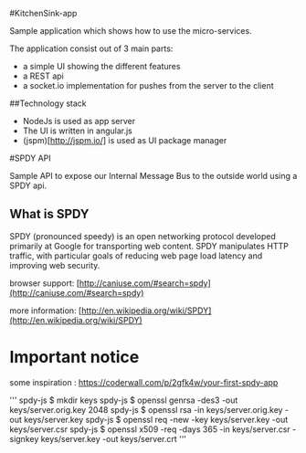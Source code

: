 #KitchenSink-app

Sample application which shows how to use the micro-services.

The application consist out of 3 main parts:

* a simple UI showing the different features
* a REST api
* a socket.io implementation for pushes from the server to the client


##Technology stack

* NodeJs is used as app server
* The UI is written in angular.js
* (jspm)[http://jspm.io/] is used as UI package manager


















#SPDY API

Sample API to expose our Internal Message Bus to the outside world using a SPDY api.

## What is SPDY

SPDY (pronounced speedy) is an open networking protocol developed primarily at
Google for transporting web content. SPDY manipulates HTTP traffic,
with particular goals of reducing web page load latency and improving web security.

browser support:
[http://caniuse.com/#search=spdy](http://caniuse.com/#search=spdy)

more information:
[http://en.wikipedia.org/wiki/SPDY](http://en.wikipedia.org/wiki/SPDY)





# Important notice

some inspiration : https://coderwall.com/p/2gfk4w/your-first-spdy-app

'''
spdy-js $ mkdir keys
spdy-js $ openssl genrsa -des3 -out keys/server.orig.key 2048
spdy-js $ openssl rsa -in keys/server.orig.key -out keys/server.key
spdy-js $ openssl req -new -key keys/server.key -out keys/server.csr
spdy-js $ openssl x509 -req -days 365 -in keys/server.csr -signkey keys/server.key -out keys/server.crt
'''


